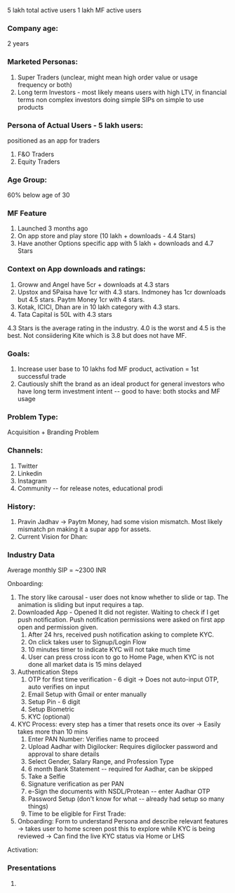 5 lakh total active users
1 lakh MF active users
### Company age: 
2 years
### Marketed Personas:
1. Super Traders (unclear, might mean high order value or usage frequency or both)
2. Long term Investors - most likely means users with high LTV, in financial terms non complex investors doing simple SIPs on simple to use products

### Persona of Actual Users - 5 lakh users:
positioned as an app for traders
1. F&O Traders
2. Equity Traders

### Age Group:
60% below age of 30

### MF Feature
1. Launched 3 months ago
2. On app store and play store (10 lakh + downloads - 4.4 Stars)
4. Have another Options specific  app with 5 lakh + downloads and 4.7 Stars

### Context on App downloads and ratings:
1. Groww and Angel have 5cr + downloads at 4.3 stars
2. Upstox and 5Paisa have 1cr with 4.3 stars. Indmoney has 1cr downloads but 4.5 stars. Paytm Money 1cr with 4 stars.
3. Kotak, ICICI, Dhan are in 10 lakh category with 4.3 stars. 
4. Tata Capital is 50L with 4.3 stars

4.3 Stars is the average rating in the industry. 4.0 is the worst and 4.5 is the best. Not consiidering Kite which is 3.8 but does not have MF.

### Goals:
1. Increase user base to 10 lakhs fod MF product, activation = 1st successful trade
2. Cautiously shift the brand as an ideal product for general investors who have long term investment intent -- good to have: both stocks and MF usage

### Problem Type: 
Acquisition + Branding Problem

### Channels:
1. Twitter
2. Linkedin
3. Instagram
4. Community -- for release notes, educational prodi

### History:
1. Pravin Jadhav -> Paytm Money, had some vision mismatch. Most likely mismatch pn making it a supar app for assets.
2. Current Vision for Dhan: 

### Industry Data
Average monthly SIP = ~2300 INR


Onboarding:
1. The story like carousal - user does not know whether to slide or tap. The animation is sliding but input requires a tap.
2. Downloaded App - Opened It did not register. Waiting to check if I get push notification. Push notification permissions were asked on first app open and permission given.
	1. After 24 hrs, received push notification asking to complete KYC.
	2. On click takes user to Signup/Login Flow
	3. 10 minutes timer to indicate KYC will not take much time
	4. User can press cross icon to go to Home Page, when KYC is not done all market data is 15 mins delayed
3. Authentication Steps
	1. OTP for first time verification - 6 digit -> Does not auto-input OTP, auto verifies on input
	2. Email Setup with Gmail or enter manually
	3. Setup Pin - 6 digit
	4. Setup Biometric
	5. KYC (optional)
4. KYC Process: every step has a timer that resets once its over -> Easily takes more than 10 mins
	1. Enter PAN Number: Verifies name to proceed
	2. Upload Aadhar with Digilocker: Requires digilocker password and approval to share details
	3. Select Gender, Salary Range, and Profession Type
	4. 6 month Bank Statement -- required for Aadhar, can be skipped
	5. Take a Selfie
	6. Signature verification as per PAN
	7. e-Sign the documents with NSDL/Protean -- enter Aadhar OTP
	8. Password Setup (don't know for what -- already had setup so many things)
	9. Time to be eligible for First Trade: 
5. Onboarding: Form to understand Persona and describe relevant features -> takes user to home screen post this to explore while KYC is being reviewed -> Can find the live KYC status via Home or LHS

Activation:

### Presentations

1. 